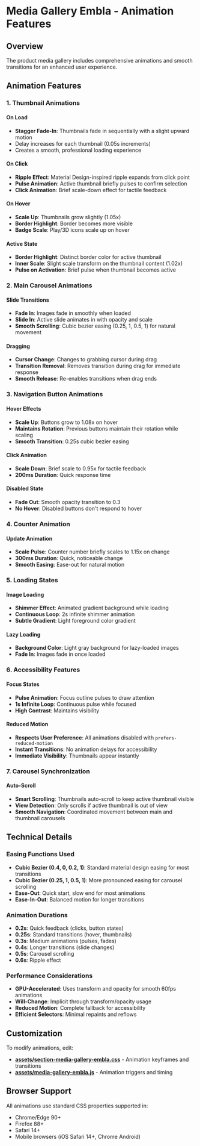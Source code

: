 # Media Gallery Embla - Animation Features

## Overview
The product media gallery includes comprehensive animations and smooth transitions for an enhanced user experience.

## Animation Features

### 1. **Thumbnail Animations**

#### On Load
- **Stagger Fade-In**: Thumbnails fade in sequentially with a slight upward motion
- Delay increases for each thumbnail (0.05s increments)
- Creates a smooth, professional loading experience

#### On Click
- **Ripple Effect**: Material Design-inspired ripple expands from click point
- **Pulse Animation**: Active thumbnail briefly pulses to confirm selection
- **Click Animation**: Brief scale-down effect for tactile feedback

#### On Hover
- **Scale Up**: Thumbnails grow slightly (1.05x)
- **Border Highlight**: Border becomes more visible
- **Badge Scale**: Play/3D icons scale up on hover

#### Active State
- **Border Highlight**: Distinct border color for active thumbnail
- **Inner Scale**: Slight scale transform on the thumbnail content (1.02x)
- **Pulse on Activation**: Brief pulse when thumbnail becomes active

### 2. **Main Carousel Animations**

#### Slide Transitions
- **Fade In**: Images fade in smoothly when loaded
- **Slide In**: Active slide animates in with opacity and scale
- **Smooth Scrolling**: Cubic bezier easing (0.25, 1, 0.5, 1) for natural movement

#### Dragging
- **Cursor Change**: Changes to grabbing cursor during drag
- **Transition Removal**: Removes transition during drag for immediate response
- **Smooth Release**: Re-enables transitions when drag ends

### 3. **Navigation Button Animations**

#### Hover Effects
- **Scale Up**: Buttons grow to 1.08x on hover
- **Maintains Rotation**: Previous buttons maintain their rotation while scaling
- **Smooth Transition**: 0.25s cubic bezier easing

#### Click Animation
- **Scale Down**: Brief scale to 0.95x for tactile feedback
- **200ms Duration**: Quick response time

#### Disabled State
- **Fade Out**: Smooth opacity transition to 0.3
- **No Hover**: Disabled buttons don't respond to hover

### 4. **Counter Animation**

#### Update Animation
- **Scale Pulse**: Counter number briefly scales to 1.15x on change
- **300ms Duration**: Quick, noticeable change
- **Smooth Easing**: Ease-out for natural motion

### 5. **Loading States**

#### Image Loading
- **Shimmer Effect**: Animated gradient background while loading
- **Continuous Loop**: 2s infinite shimmer animation
- **Subtle Gradient**: Light foreground color gradient

#### Lazy Loading
- **Background Color**: Light gray background for lazy-loaded images
- **Fade In**: Images fade in once loaded

### 6. **Accessibility Features**

#### Focus States
- **Pulse Animation**: Focus outline pulses to draw attention
- **1s Infinite Loop**: Continuous pulse while focused
- **High Contrast**: Maintains visibility

#### Reduced Motion
- **Respects User Preference**: All animations disabled with `prefers-reduced-motion`
- **Instant Transitions**: No animation delays for accessibility
- **Immediate Visibility**: Thumbnails appear instantly

### 7. **Carousel Synchronization**

#### Auto-Scroll
- **Smart Scrolling**: Thumbnails auto-scroll to keep active thumbnail visible
- **View Detection**: Only scrolls if active thumbnail is out of view
- **Smooth Navigation**: Coordinated movement between main and thumbnail carousels

## Technical Details

### Easing Functions Used
- **Cubic Bezier (0.4, 0, 0.2, 1)**: Standard material design easing for most transitions
- **Cubic Bezier (0.25, 1, 0.5, 1)**: More pronounced easing for carousel scrolling
- **Ease-Out**: Quick start, slow end for most animations
- **Ease-In-Out**: Balanced motion for longer transitions

### Animation Durations
- **0.2s**: Quick feedback (clicks, button states)
- **0.25s**: Standard transitions (hover, thumbnails)
- **0.3s**: Medium animations (pulses, fades)
- **0.4s**: Longer transitions (slide changes)
- **0.5s**: Carousel scrolling
- **0.6s**: Ripple effect

### Performance Considerations
- **GPU-Accelerated**: Uses transform and opacity for smooth 60fps animations
- **Will-Change**: Implicit through transform/opacity usage
- **Reduced Motion**: Complete fallback for accessibility
- **Efficient Selectors**: Minimal repaints and reflows

## Customization

To modify animations, edit:
- **[assets/section-media-gallery-embla.css](assets/section-media-gallery-embla.css)** - Animation keyframes and transitions
- **[assets/media-gallery-embla.js](assets/media-gallery-embla.js)** - Animation triggers and timing

## Browser Support
All animations use standard CSS properties supported in:
- Chrome/Edge 90+
- Firefox 88+
- Safari 14+
- Mobile browsers (iOS Safari 14+, Chrome Android)
